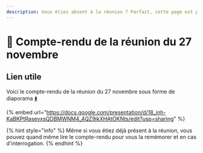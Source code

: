 ```yaml
---
description: Vous étiez absent à la réunion ? Parfait, cette page est pour vous.
---
```


# 📎 Compte-rendu de la réunion du 27 novembre

## Lien utile

Voici le compte-rendu de la réunion du 27 novembre sous forme de diaporama [⬇️](https://www.google.com/url?sa=t\&rct=j\&q=\&esrc=s\&source=web\&cd=\&ved=2ahUKEwjPoNbpgtb7AhX1XaQEHVPTDM4QFnoECCAQAQ\&url=https%3A%2F%2Femojiterra.com%2Ffr%2Ffleche-bas%2F\&usg=AOvVaw0xcU-kvJ5t\_ioTztiqZ6Ub)

{% embed url="https://docs.google.com/presentation/d/18_inh-KaBKPtRasevxsQDBMWNM4_4QZ9jkXHAtOKNts/edit?usp=sharing" %}

{% hint style="info" %}
Même si vous étiez déjà présent à la réunion, vous pouvez quand même lire le compte-rendu pour vous la remémorer et en cas d'interrogation.
{% endhint %}
